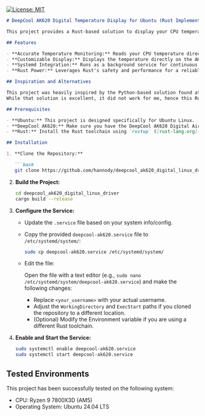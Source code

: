 [![License: MIT](https://img.shields.io/badge/License-MIT-yellow.svg)](https://opensource.org/licenses/MIT)
```markdown
# DeepCool AK620 Digital Temperature Display for Ubuntu (Rust Implementation)

This project provides a Rust-based solution to display your CPU temperature on the DeepCool AK620 Digital Air Cooler when running Ubuntu.

## Features

- **Accurate Temperature Monitoring:** Reads your CPU temperature directly from system sensors.
- **Customizable Display:** Displays the temperature directly on the AK620's screen using Celsius and a visual temperature bar graph for easy monitoring.
- **Systemd Integration:** Runs as a background service for continuous monitoring.
- **Rust Power:** Leverages Rust's safety and performance for a reliable solution.

## Inspiration and Alternatives

This project was heavily inspired by the Python-based solution found at [raghulkrishna/deepcool-ak620-digital-linux](https://github.com/raghulkrishna/deepcool-ak620-digital-linux).
While that solution is excellent, it did not work for me, hence this Rust implementation offers a slightly different approach for users who prefer Rust or seek its specific benefits.

## Prerequisites

- **Ubuntu:** This project is designed specifically for Ubuntu Linux.
- **DeepCool AK620:** Make sure you have the DeepCool AK620 Digital Air Cooler installed.
- **Rust:** Install the Rust toolchain using `rustup` ([rust-lang.org](https://www.rust-lang.org/tools/install)).

## Installation

1. **Clone the Repository:**

   ```bash
   git clone https://github.com/hannody/deepcool_ak620_digital_linux_driver.git
   ```

2. **Build the Project:**

   ```bash
   cd deepcool_ak620_digital_linux_driver
   cargo build --release
   ```

3. **Configure the Service:**

   - Update the `.service` file based on your system info/config.

   - Copy the provided `deepcool-ak620.service` file to `/etc/systemd/system/`:

     ```bash
     sudo cp deepcool-ak620.service /etc/systemd/system/
     ```

   - Edit the file:

     Open the file with a text editor (e.g., `sudo nano /etc/systemd/system/deepcool-ak620.service`) and make the following changes:
     - Replace `<your_username>` with your actual username.
     - Adjust the `WorkingDirectory` and `ExecStart` paths if you cloned the repository to a different location.
     - (Optional) Modify the Environment variable if you are using a different Rust toolchain.

4. **Enable and Start the Service:**

   ```bash
   sudo systemctl enable deepcool-ak620.service
   sudo systemctl start deepcool-ak620.service
   ```

## Tested Environments

This project has been successfully tested on the following system:

- CPU: Ryzen 9 7800X3D (AM5)
- Operating System: Ubuntu 24.04 LTS
```
